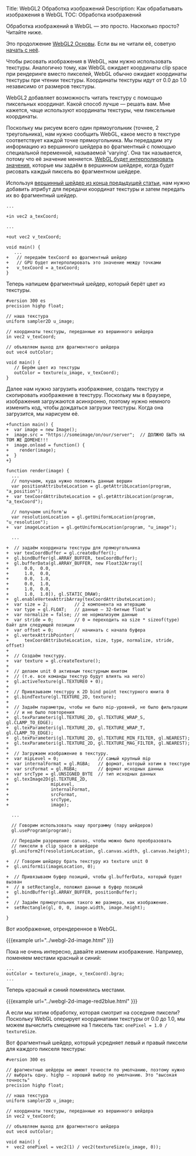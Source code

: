 Title: WebGL2 Обработка изображений
Description: Как обрабатывать изображения в WebGL
TOC: Обработка изображений


Обработка изображений в WebGL — это просто. Насколько просто? Читайте ниже.

Это продолжение [WebGL2 Основы](webgl-fundamentals.html).
Если вы не читали её, советую [начать с неё](webgl-fundamentals.html).

Чтобы рисовать изображения в WebGL, нам нужно использовать текстуры. Аналогично тому,
как WebGL ожидает координаты clip space при рендеринге вместо пикселей,
WebGL обычно ожидает координаты текстуры при чтении текстуры.
Координаты текстуры идут от 0.0 до 1.0 независимо от размеров текстуры.

WebGL2 добавляет возможность читать текстуру с помощью пиксельных координат.
Какой способ лучше — решать вам. Мне кажется, чаще используют
координаты текстуры, чем пиксельные координаты.

Поскольку мы рисуем всего один прямоугольник (точнее, 2 треугольника),
нам нужно сообщить WebGL, какое место в текстуре соответствует каждой точке
прямоугольника. Мы передадим эту информацию из вершинного шейдера во фрагментный
с помощью специальной переменной, называемой 'varying'. Она так называется,
потому что её значение меняется. [WebGL будет интерполировать значения](webgl-how-it-works.html),
которые мы задаём в вершинном шейдере, когда будет рисовать каждый пиксель во фрагментном шейдере.

Используя [вершинный шейдер из конца предыдущей статьи](webgl-fundamentals.html),
нам нужно добавить атрибут для передачи координат текстуры и затем передать их во фрагментный шейдер.

    ...

    +in vec2 a_texCoord;

    ...

    +out vec2 v_texCoord;

    void main() {
       ...
    +   // передаём texCoord во фрагментный шейдер
    +   // GPU будет интерполировать это значение между точками
    +   v_texCoord = a_texCoord;
    }

Теперь напишем фрагментный шейдер, который берёт цвет из текстуры.

    #version 300 es
    precision highp float;

    // наша текстура
    uniform sampler2D u_image;

    // координаты текстуры, переданные из вершинного шейдера
    in vec2 v_texCoord;

    // объявляем выход для фрагментного шейдера
    out vec4 outColor;

    void main() {
       // Берём цвет из текстуры
       outColor = texture(u_image, v_texCoord);
    }

Далее нам нужно загрузить изображение, создать текстуру и скопировать изображение
в текстуру. Поскольку мы в браузере, изображения загружаются асинхронно,
поэтому нужно немного изменить код, чтобы дождаться загрузки текстуры.
Когда она загрузится, мы нарисуем её.

    +function main() {
    +  var image = new Image();
    +  image.src = "https://someimage/on/our/server";  // ДОЛЖНО БЫТЬ НА ТОМ ЖЕ ДОМЕНЕ!!!
    +  image.onload = function() {
    +    render(image);
    +  }
    +}

    function render(image) {
      ...
      // получаем, куда нужно положить данные вершин
      var positionAttributeLocation = gl.getAttribLocation(program, "a_position");
    +  var texCoordAttributeLocation = gl.getAttribLocation(program, "a_texCoord");

      // получаем uniform'ы
      var resolutionLocation = gl.getUniformLocation(program, "u_resolution");
    +  var imageLocation = gl.getUniformLocation(program, "u_image");

      ...

    +  // задаём координаты текстуры для прямоугольника
    +  var texCoordBuffer = gl.createBuffer();
    +  gl.bindBuffer(gl.ARRAY_BUFFER, texCoordBuffer);
    +  gl.bufferData(gl.ARRAY_BUFFER, new Float32Array([
    +      0.0,  0.0,
    +      1.0,  0.0,
    +      0.0,  1.0,
    +      0.0,  1.0,
    +      1.0,  0.0,
    +      1.0,  1.0]), gl.STATIC_DRAW);
    +  gl.enableVertexAttribArray(texCoordAttributeLocation);
    +  var size = 2;          // 2 компонента на итерацию
    +  var type = gl.FLOAT;   // данные — 32-битные float'ы
    +  var normalize = false; // не нормализуем данные
    +  var stride = 0;        // 0 = переходить на size * sizeof(type) байт для следующей позиции
    +  var offset = 0;        // начинать с начала буфера
    +  gl.vertexAttribPointer(
    +      texCoordAttributeLocation, size, type, normalize, stride, offset)
    +
    +  // Создаём текстуру.
    +  var texture = gl.createTexture();
    +
    +  // делаем unit 0 активным текстурным юнитом
    +  // (т.е. все команды текстур будут влиять на него)
    +  gl.activeTexture(gl.TEXTURE0 + 0);
    +
    +  // Привязываем текстуру к 2D bind point текстурного юнита 0
    +  gl.bindTexture(gl.TEXTURE_2D, texture);
    +
    +  // Задаём параметры, чтобы не было mip-уровней, не было фильтрации
    +  // и не было повторения
    +  gl.texParameteri(gl.TEXTURE_2D, gl.TEXTURE_WRAP_S, gl.CLAMP_TO_EDGE);
    +  gl.texParameteri(gl.TEXTURE_2D, gl.TEXTURE_WRAP_T, gl.CLAMP_TO_EDGE);
    +  gl.texParameteri(gl.TEXTURE_2D, gl.TEXTURE_MIN_FILTER, gl.NEAREST);
    +  gl.texParameteri(gl.TEXTURE_2D, gl.TEXTURE_MAG_FILTER, gl.NEAREST);
    +
    +  // Загружаем изображение в текстуру.
    +  var mipLevel = 0;               // самый крупный mip
    +  var internalFormat = gl.RGBA;   // формат, который хотим в текстуре
    +  var srcFormat = gl.RGBA;        // формат исходных данных
    +  var srcType = gl.UNSIGNED_BYTE  // тип исходных данных
    +  gl.texImage2D(gl.TEXTURE_2D,
    +                mipLevel,
    +                internalFormat,
    +                srcFormat,
    +                srcType,
    +                image);

      ...

      // Говорим использовать нашу программу (пару шейдеров)
      gl.useProgram(program);

      // Передаём разрешение canvas, чтобы можно было преобразовать
      // пиксели в clip space в шейдере
      gl.uniform2f(resolutionLocation, gl.canvas.width, gl.canvas.height);

    +  // Говорим шейдеру брать текстуру из texture unit 0
    +  gl.uniform1i(imageLocation, 0);

    +  // Привязываем буфер позиций, чтобы gl.bufferData, который будет вызван
    +  // в setRectangle, положил данные в буфер позиций
    +  gl.bindBuffer(gl.ARRAY_BUFFER, positionBuffer);
    +
    +  // Задаём прямоугольник такого же размера, как изображение.
    +  setRectangle(gl, 0, 0, image.width, image.height);

    }

Вот изображение, отрендеренное в WebGL.

{{{example url="../webgl-2d-image.html" }}}

Пока не очень интересно, давайте изменим изображение. Например, поменяем местами красный и синий:

    ...
    outColor = texture(u_image, v_texCoord).bgra;
    ...

Теперь красный и синий поменялись местами.

{{{example url="../webgl-2d-image-red2blue.html" }}}

А если мы хотим обработку, которая смотрит на соседние пиксели? Поскольку WebGL оперирует координатами текстуры от 0.0 до 1.0, мы можем вычислить смещение на 1 пиксель так: <code>onePixel = 1.0 / textureSize</code>.

Вот фрагментный шейдер, который усредняет левый и правый пиксели для каждого пикселя текстуры:

```
#version 300 es

// фрагментные шейдеры не имеют точности по умолчанию, поэтому нужно
// выбрать одну. highp — хороший выбор по умолчанию. Это "высокая точность"
precision highp float;

// наша текстура
uniform sampler2D u_image;

// координаты текстуры, переданные из вершинного шейдера
in vec2 v_texCoord;

// объявляем выход для фрагментного шейдера
out vec4 outColor;

void main() {
+  vec2 onePixel = vec2(1) / vec2(textureSize(u_image, 0));
``` 